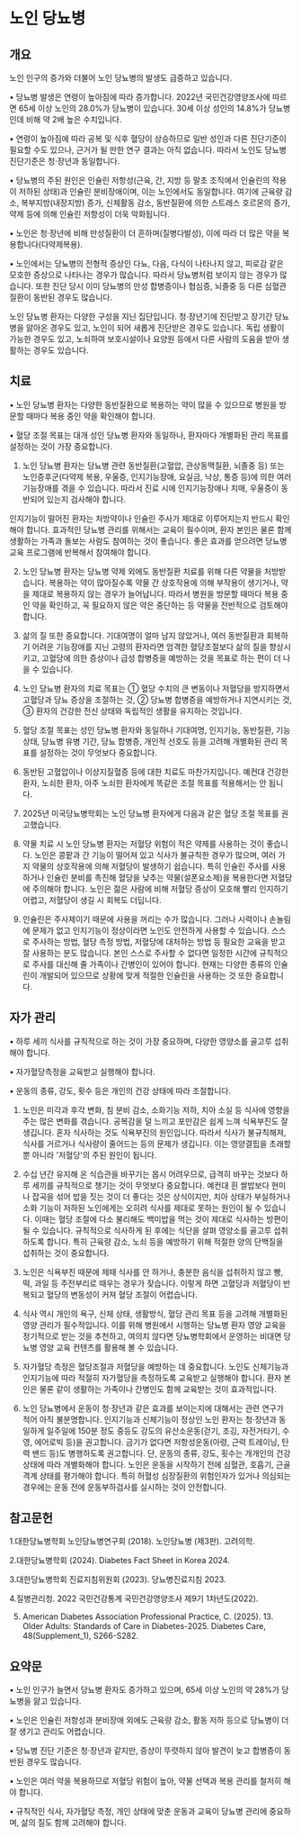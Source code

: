 # 노인 당뇨병

## 개요

노인 인구의 증가와 더불어 노인 당뇨병의 발생도 급증하고 있습니다.

• 당뇨병 발생은 연령이 높아짐에 따라 증가합니다. 2022년 국민건강영양조사에 따르면 65세 이상 노인의 28.0%가 당뇨병이 있습니다. 30세 이상 성인의 14.8%가 당뇨병인데 비해 약 2배 높은 수치입니다.

• 연령이 높아짐에 따라 공복 및 식후 혈당이 상승하므로 일반 성인과 다른 진단기준이 필요할 수도 있으나, 근거가 될 만한 연구 결과는 아직 없습니다. 따라서 노인도 당뇨병 진단기준은 청·장년과 동일합니다.

• 당뇨병의 주된 원인은 인슐린 저항성(근육, 간, 지방 등 말초 조직에서 인슐린의 작용이 저하된 상태)과 인슐린 분비장애이며, 이는 노인에서도 동일합니다. 여기에 근육량 감소, 복부지방(내장지방) 증가, 신체활동 감소, 동반질환에 의한 스트레스 호르몬의 증가, 약제 등에 의해 인슐린 저항성이 더욱 악화됩니다.

• 노인은 청·장년에 비해 만성질환이 더 흔하며(질병다발성), 이에 따라 더 많은 약을 복용합니다(다약제복용).

• 노인에서는 당뇨병의 전형적 증상인 다뇨, 다음, 다식이 나타나지 않고, 피로감 같은 모호한 증상으로 나타나는 경우가 많습니다. 따라서 당뇨병처럼 보이지 않는 경우가 많습니다. 또한 진단 당시 이미 당뇨병의 만성 합병증이나 협심증, 뇌졸중 등 다른 심혈관질환이 동반된 경우도 많습니다.

노인 당뇨병 환자는 다양한 구성을 지닌 집단입니다. 청∙장년기에 진단받고 장기간 당뇨병을 앓아온 경우도 있고, 노인이 되어 새롭게 진단받은 경우도 있습니다. 독립 생활이 가능한 경우도 있고, 노쇠하여 보호시설이나 요양원 등에서 다른 사람의 도움을 받아 생활하는 경우도 있습니다.

## 치료

• 노인 당뇨병 환자는 다양한 동반질환으로 복용하는 약이 많을 수 있으므로 병원을 방문할 때마다 복용 중인 약을 확인해야 합니다.

• 혈당 조절 목표는 대개 성인 당뇨병 환자와 동일하나, 환자마다 개별화된 관리 목표를 설정하는 것이 가장 중요합니다.


1) 노인 당뇨병 환자는 당뇨병 관련 동반질환(고혈압, 관상동맥질환, 뇌졸중 등) 또는 노인증후군(다약제 복용, 우울증, 인지기능장애, 요실금, 낙상, 통증 등)에 의한 여러 기능장애를 겪을 수 있습니다. 따라서 진료 시에 인지기능장애나 치매, 우울증이 동반되어 있는지 검사해야 합니다.

인지기능이 떨어진 환자는 처방약이나 인슐린 주사가 제대로 이루어지는지 반드시 확인해야 합니다. 효과적인 당뇨병 관리를 위해서는 교육이 필수이며, 환자 본인은 물론 함께 생활하는 가족과 돌보는 사람도 참여하는 것이 좋습니다. 좋은 효과를 얻으려면 당뇨병 교육 프로그램에 반복해서 참여해야 합니다.

2) 노인 당뇨병 환자는 당뇨병 약제 외에도 동반질환 치료를 위해 다른 약물을 처방받습니다. 복용하는 약이 많아질수록 약물 간 상호작용에 의해 부작용이 생기거나, 약을 제대로 복용하지 않는 경우가 늘어납니다. 따라서 병원을 방문할 때마다 복용 중인 약을 확인하고, 꼭 필요하지 않은 약은 중단하는 등 약물을 전반적으로 검토해야 합니다.

3) 삶의 질 또한 중요합니다. 기대여명이 얼마 남지 않았거나, 여러 동반질환과 회복하기 어려운 기능장애를 지닌 고령의 환자라면 엄격한 혈당조절보다 삶의 질을 향상시키고, 고혈당에 의한 증상이나 급성 합병증을 예방하는 것을 목표로 하는 편이 더 나을 수 있습니다.


1) 노인 당뇨병 환자의 치료 목표는 ① 혈당 수치의 큰 변동이나 저혈당을 방지하면서 고혈당과 당뇨 증상을 조절하는 것, ② 당뇨병 합병증을 예방하거나 지연시키는 것, ③ 환자의 건강한 전신 상태와 독립적인 생활을 유지하는 것입니다.

2) 혈당 조절 목표는 성인 당뇨병 환자와 동일하나 기대여명, 인지기능, 동반질환, 기능상태, 당뇨병 유병 기간, 당뇨 합병증, 개인적 선호도 등을 고려해 개별화된 관리 목표를 설정하는 것이 무엇보다 중요합니다.

3) 동반된 고혈압이나 이상지질혈증 등에 대한 치료도 마찬가지입니다. 예컨대 건강한 환자, 노쇠한 환자, 아주 노쇠한 환자에게 똑같은 조절 목표를 적용해서는 안 됩니다.

4) 2025년 미국당뇨병학회는 노인 당뇨병 환자에게 다음과 같은 혈당 조절 목표를 권고했습니다.




5) 약물 치료 시 노인 당뇨병 환자는 저혈당 위험이 적은 약제를 사용하는 것이 좋습니다. 노인은 콩팥과 간 기능이 떨어져 있고 식사가 불규칙한 경우가 많으며, 여러 가지 약물의 상호작용에 의해 저혈당이 발생하기 쉽습니다. 특히 인슐린 주사를 사용하거나 인슐린 분비를 촉진해 혈당을 낮추는 약물(설폰요소제)을 복용한다면 저혈당에 주의해야 합니다. 노인은 젊은 사람에 비해 저혈당 증상이 모호해 빨리 인지하기 어렵고, 저혈당이 생길 시 회복도 더딥니다.

6) 인슐린은 주사제이기 때문에 사용을 꺼리는 수가 많습니다. 그러나 시력이나 손놀림에 문제가 없고 인지기능이 정상이라면 노인도 안전하게 사용할 수 있습니다. 스스로 주사하는 방법, 혈당 측정 방법, 저혈당에 대처하는 방법 등 필요한 교육을 받고 잘 사용하는 분도 많습니다. 본인 스스로 주사할 수 없다면 일정한 시간에 규칙적으로 주사를 대신해 줄 가족이나 간병인이 있어야 합니다. 현재는 다양한 종류의 인슐린이 개발되어 있으므로 상황에 맞게 적절한 인슐린을 사용하는 것 또한 중요합니다.

## 자가 관리

• 하루 세끼 식사를 규칙적으로 하는 것이 가장 중요하며, 다양한 영양소를 골고루 섭취해야 합니다.

• 자가혈당측정을 교육받고 실행해야 합니다.

• 운동의 종류, 강도, 횟수 등은 개인의 건강 상태에 따라 조절합니다.


1) 노인은 미각과 후각 변화, 침 분비 감소, 소화기능 저하, 치아 소실 등 식사에 영향을 주는 많은 변화를 겪습니다. 공복감을 덜 느끼고 포만감은 쉽게 느껴 식욕부진도 잘 생깁니다. 혼자 식사하는 것도 식욕부진의 원인입니다. 따라서 식사가 불규칙해져, 식사를 거르거나 식사량이 줄어드는 등의 문제가 생깁니다. 이는 영양결핍을 초래할 뿐 아니라 '저혈당'의 주된 원인이 됩니다.


2) 수십 년간 유지해 온 식습관을 바꾸기는 몹시 어려우므로, 급격히 바꾸는 것보다 하루 세끼를 규칙적으로 챙기는 것이 무엇보다 중요합니다. 예컨대 흰 쌀밥보다 현미나 잡곡을 섞어 밥을 짓는 것이 더 좋다는 것은 상식이지만, 치아 상태가 부실하거나 소화 기능이 저하된 노인에게는 오히려 식사를 제대로 못하는 원인이 될 수 있습니다. 이때는 혈당 조절에 다소 불리해도 백미밥을 먹는 것이 제대로 식사하는 방편이 될 수 있습니다. 규칙적으로 식사하게 된 후에는 식단을 살펴 영양소를 골고루 섭취하도록 합니다. 특히 근육량 감소, 노쇠 등을 예방하기 위해 적절한 양의 단백질을 섭취하는 것이 중요합니다.


3) 노인은 식욕부진 때문에 제때 식사를 안 하거나, 충분한 음식을 섭취하지 않고 빵, 떡, 과일 등 주전부리로 때우는 경우가 잦습니다. 이렇게 하면 고혈당과 저혈당이 반복되고 혈당의 변동성이 커져 혈당 조절이 어렵습니다.


4) 식사 역시 개인의 욕구, 신체 상태, 생활방식, 혈당 관리 목표 등을 고려해 개별화된 영양 관리가 필수적입니다. 이를 위해 병원에서 시행하는 당뇨병 환자 영양 교육을 정기적으로 받는 것을 추천하고, 여의치 않다면 당뇨병학회에서 운영하는 비대면 당뇨병 영양 교육 컨텐츠를 활용해 볼 수 있습니다.


5) 자가혈당 측정은 혈당조절과 저혈당을 예방하는 데 중요합니다. 노인도 신체기능과 인지기능에 따라 적절히 자가혈당을 측정하도록 교육받고 실행해야 합니다. 환자 본인은 물론 같이 생활하는 가족이나 간병인도 함께 교육받는 것이 효과적입니다.


6) 노인 당뇨병에서 운동이 청·장년과 같은 효과를 보이는지에 대해서는 관련 연구가 적어 아직 불분명합니다. 인지기능과 신체기능이 정상인 노인 환자는 청·장년과 동일하게 일주일에 150분 정도 중등도 강도의 유산소운동(걷기, 조깅, 자전거타기, 수영, 에어로빅 등)을 권고합니다. 금기가 없다면 저항성운동(아령, 근력 트레이닝, 탄력 밴드 등)도 병행하도록 권고합니다. 단, 운동의 종류, 강도, 횟수는 개개인의 건강 상태에 따라 개별화해야 합니다. 노인은 운동을 시작하기 전에 심혈관, 호흡기, 근골격계 상태를 평가해야 합니다. 특히 허혈성 심장질환의 위험인자가 있거나 의심되는 경우에는 운동 전에 운동부하검사를 실시하는 것이 안전합니다.

## 참고문헌

1.대한당뇨병학회 노인당뇨병연구회 (2018). 노인당뇨병 (제3판). 고려의학.

2.대한당뇨병학회 (2024). Diabetes Fact Sheet in Korea 2024.

3.대한당뇨병학회 진료지침위원회 (2023). 당뇨병진료지침 2023.

4.질병관리청. 2022 국민건강통계 국민건강영양조사 제9기 1차년도(2022).

5. American Diabetes Association Professional Practice, C. (2025). 13. Older Adults: Standards of Care in Diabetes-2025. Diabetes Care, 48(Supplement_1), S266-S282.

## 요약문

• 노인 인구가 늘면서 당뇨병 환자도 증가하고 있으며, 65세 이상 노인의 약 28%가 당뇨병을 앓고 있습니다.

• 노인은 인슐린 저항성과 분비장애 외에도 근육량 감소, 활동 저하 등으로 당뇨병이 더 잘 생기고 관리도 어렵습니다.

• 당뇨병 진단 기준은 청·장년과 같지만, 증상이 뚜렷하지 않아 발견이 늦고 합병증이 동반된 경우도 많습니다.

• 노인은 여러 약을 복용하므로 저혈당 위험이 높아, 약물 선택과 복용 관리를 철저히 해야 합니다.

• 규칙적인 식사, 자가혈당 측정, 개인 상태에 맞춘 운동과 교육이 당뇨병 관리에 중요하며, 삶의 질도 함께 고려해야 합니다.

